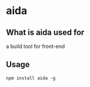 aida
=====

What is aida used for
-------
a build tool for front-end

Usage
-------

```
npm install aida -g